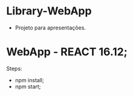 # Library-WebApp
- Projeto para apresentações.

# WebApp - REACT 16.12;

Steps:
  - npm install;
  - npm start;
